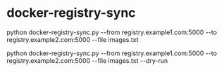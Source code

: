 # docker-registry-sync


python docker-registry-sync.py --from registry.example1.com:5000 --to registry.example2.com:5000 --file images.txt

python docker-registry-sync.py --from registry.example1.com:5000 --to registry.example2.com:5000 --file images.txt --dry-run
